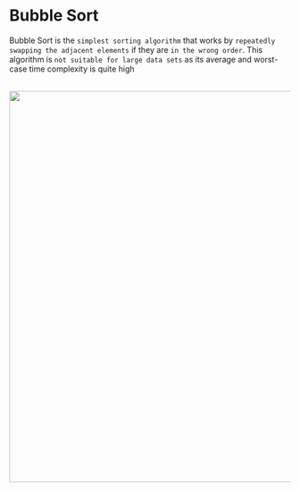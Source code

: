 # Bubble Sort

Bubble Sort is the `simplest sorting algorithm` that works by `repeatedly swapping the adjacent elements` if they are `in the wrong order`. This algorithm is `not suitable for large data sets` as its average and worst-case time complexity is quite high

<br>
<img src="../Assets/bubble-sort.gif" width="700" style="display: block; margin: 0 auto" />
<br>
